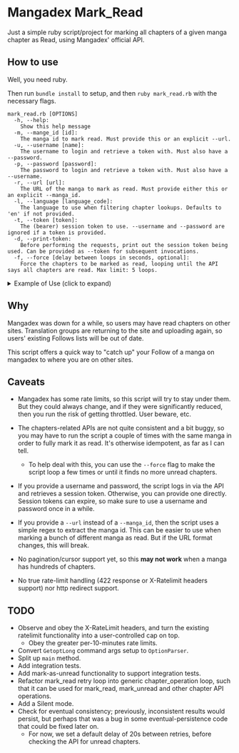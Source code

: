 # Mangadex Mark_Read

Just a simple ruby script/project for marking all chapters of a given manga chapter as Read, using Mangadex' official API.

## How to use

Well, you need ruby.

Then run `bundle install` to setup, and then `ruby mark_read.rb` with the necessary flags.

```help
mark_read.rb [OPTIONS]
  -h, --help:
    Show this help message
  -m, --mange_id [id]:
    The manga id to mark read. Must provide this or an explicit --url.
  -u, --username [name]:
    The username to login and retrieve a token with. Must also have a --password.
  -p, --password [password]:
    The password to login and retrieve a token with. Must also have a --username.
  -r, --url [url]:
    The URL of the manga to mark as read. Must provide either this or an explicit --manga_id.
  -l, --language [language_code]:
    The language to use when filtering chapter lookups. Defaults to 'en' if not provided.
  -t, --token [token]:
    The (bearer) session token to use. --username and --password are ignored if a token is provided.
  -d, --print-token:
    Before performing the requests, print out the session token being used. Can be provided as --token for subsequent invocations.
  -f, --force [delay between loops in seconds, optional]:
    Force the chapters to be marked as read, looping until the API says all chapters are read. Max limit: 5 loops.
```

<details>

<summary>Example of Use (click to expand)</summary>

> ~$ ruby ./mark_read.rb --username your_username_here --password your_password_here --url https://mangadex.org/title/c84acc63-b8c7-4ae3-b44e-277ac3501f5c/shijou-saikyou-orck-san-no-tanoshii-tanetsuke-harem-zukuri?page=1 -f
>
> \> Parsed manga id c84acc63-b8c7-4ae3-b44e-277ac3501f5c, for manga: 'Shijou Saikyou Orck San No Tanoshii Tanetsuke Harem Zukuri'
>
> \> Marking 7 chapters as read out of 34 (en) chapters. User's total read chapters size (all languages): 27.
>
> \> Marking chapter 49f8f2a0-64da-43ab-a89d-6bdb1103a987, index 0 as read.
>
> \> Result for chapter 49f8f2a0-64da-43ab-a89d-6bdb1103a987 at index 0 is #<Net::HTTPOK:0x00007fffce242ae0>
>
> \> Marking chapter aa636cdb-e1e7-4f48-b2de-f548886d2d00, index 1 as read.
>
> ...


</details>

## Why

Mangadex was down for a while, so users may have read chapters on other sites. Translation groups are returning to the site and uploading again, so users' existing Follows lists will be out of date.

This script offers a quick way to "catch up" your Follow of a manga on mangadex to where you are on other sites.

## Caveats

* Mangadex has some rate limits, so this script will try to stay under them. But they could always change, and if they were significantly reduced, then you run the risk of getting throttled. User beware, etc.

* The chapters-related APIs are not quite consistent and a bit buggy, so you may have to run the script a couple of times with the same manga in order to fully mark it as read. It's otherwise idempotent, as far as I can tell.
  * To help deal with this, you can use the `--force` flag to make the script loop a few times or until it finds no more unread chapters.

* If you provide a username and password, the script logs in via the API and retrieves a session token. Otherwise, you can provide one directly. Session tokens can expire, so make sure to use a username and password once in a while.

* If you provide a `--url` instead of a `--manga_id`, then the script uses a simple regex to extract the manga id. This can be easier to use when marking a bunch of different manga as read. But if the URL format changes, this will break.

* No pagination/cursor support yet, so this **may not work** when a manga has hundreds of chapters.

* No true rate-limit handling (422 response or X-Ratelimit headers support) nor http redirect support.

## TODO

* Observe and obey the X-RateLimit headers, and turn the existing ratelimit functionality into a user-controlled cap on top.
  * Obey the greater per-10-minutes rate limits.
* Convert `GetoptLong` command args setup to `OptionParser`.
* Split up `main` method.
* Add integration tests.
* Add mark-as-unread functionality to support integration tests.
* Refactor mark_read retry loop into generic chapter_operation loop, such that it can be used for mark_read, mark_unread and other chapter API operations.
* Add a Silent mode.
* Check for eventual consistency; previously, inconsistent results would persist, but perhaps that was a bug in some eventual-persistence code that could be fixed later on.
  * For now, we set a default delay of 20s between retries, before checking the API for unread chapters.
